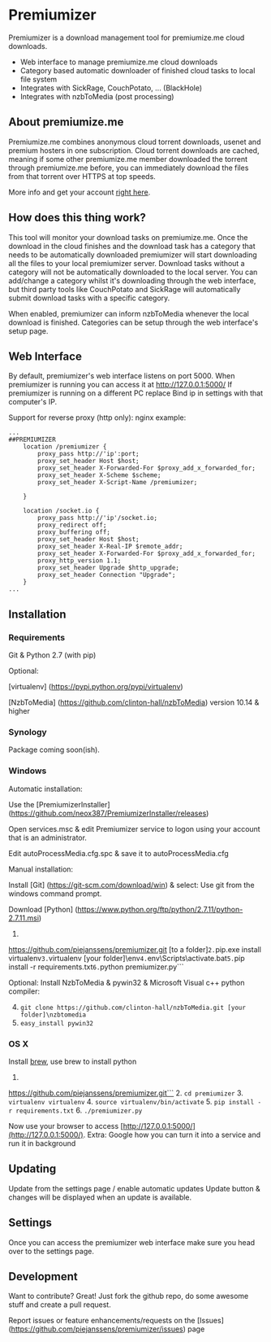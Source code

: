 # Premiumizer

Premiumizer is a download management tool for premiumize.me cloud downloads.

  - Web interface to manage premiumize.me cloud downloads
  - Category based automatic downloader of finished cloud tasks to local file system
  - Integrates with SickRage, CouchPotato, ... (BlackHole)
  - Integrates with nzbToMedia (post processing)

## About premiumize.me
Premiumize.me combines anonymous cloud torrent downloads, usenet and premium hosters in one subscription. Cloud torrent downloads are cached, meaning if some other premiumize.me member downloaded the torrent through premiumize.me before, you can immediately download the files from that torrent over HTTPS at top speeds.

More info and get your account [right here](https://www.premiumize.me/ref/198754075).

## How does this thing work?
This tool will monitor your download tasks on premiumize.me.
Once the download in the cloud finishes and the download task has a category that needs to be automatically downloaded premiumizer will start downloading all the files to your local premiumizer server. Download tasks without a category will not be automatically downloaded to the local server. 
You can add/change a category whilst it's downloading through the web interface, but third party tools like CouchPotato and SickRage will automatically submit download tasks with a specific category. 

When enabled, premiumizer can inform nzbToMedia whenever the local download is finished.
Categories can be setup through the web interface's setup page.

## Web Interface
By default, premiumizer's web interface listens on port 5000.
When premiumizer is running you can access it at http://127.0.0.1:5000/ 
If premiumizer is running on a different PC replace Bind ip in settings with that computer's IP.

Support for reverse proxy (http only):
nginx example:
```
...
##PREMIUMIZER
    location /premiumizer {
        proxy_pass http://'ip':port;
        proxy_set_header Host $host;
        proxy_set_header X-Forwarded-For $proxy_add_x_forwarded_for;
        proxy_set_header X-Scheme $scheme;
        proxy_set_header X-Script-Name /premiumizer;

    }

    location /socket.io {
        proxy_pass http://'ip'/socket.io;
        proxy_redirect off;
        proxy_buffering off;
        proxy_set_header Host $host;
        proxy_set_header X-Real-IP $remote_addr;
        proxy_set_header X-Forwarded-For $proxy_add_x_forwarded_for;
        proxy_http_version 1.1;
        proxy_set_header Upgrade $http_upgrade;
        proxy_set_header Connection "Upgrade";
    }
...
```

## Installation

### Requirements
Git & Python 2.7 (with pip)

Optional: 

[virtualenv] (https://pypi.python.org/pypi/virtualenv)

[NzbToMedia] (https://github.com/clinton-hall/nzbToMedia) version 10.14 & higher


### Synology
Package coming soon(ish).

### Windows
Automatic installation:

Use the [PremiumizerInstaller] (https://github.com/neox387/PremiumizerInstaller/releases)

Open services.msc & edit Premiumizer service to logon using your account that is an administrator.

Edit autoProcessMedia.cfg.spc & save it to autoProcessMedia.cfg


Manual installation:

Install [Git] (https://git-scm.com/download/win) &  select: Use git from the windows command prompt.

Download [Python] (https://www.python.org/ftp/python/2.7.11/python-2.7.11.msi)

1. ```git clone
https://github.com/piejanssens/premiumizer.git [to a folder]```
2. ```pip.exe install virtualenv```
3. ```virtualenv [your folder]\env```
4. ```env\Scripts\activate.bat```
5. ```pip install -r requirements.txt```
6. ```python premiumizer.py```

Optional:
Install NzbToMedia & pywin32 & Microsoft Visual c++ python compiler:

4. ```git clone https://github.com/clinton-hall/nzbToMedia.git [your folder]\nzbtomedia```
5. ```easy_install pywin32```


### OS X
Install [brew](http://brew.sh/), use brew to install python

1. ```git clone
https://github.com/piejanssens/premiumizer.git```
2. ```cd premiumizer```
3. ```virtualenv virtualenv```
4. ```source virtualenv/bin/activate```
5. ```pip install -r requirements.txt```
6. ```./premiumizer.py```

Now use your browser to access [http://127.0.0.1:5000/](http://127.0.0.1:5000/).
Extra: Google how you can turn it into a service and run it in background

## Updating
Update from the settings page / enable automatic updates
Update button & changes will be displayed when an update is available.


## Settings
Once you can access the premiumizer web interface make sure you head over to the settings page.

## Development
Want to contribute? Great!
Just fork the github repo, do some awesome stuff and create a pull request.

Report issues or feature enhancements/requests on the [Issues] (https://github.com/piejanssens/premiumizer/issues) page